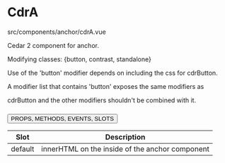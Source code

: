 # CdrA


src/components/anchor/cdrA.vue


Cedar 2 component for anchor.



Modifying classes: {button, contrast, standalone}



Use of the 'button' modifier depends on including the css for cdrButton.



A modifier list that contains 'button' exposes the same modifiers as

cdrButton and the other modifiers shouldn't be combined with it.

### <button class='title'>PROPS, METHODS, EVENTS, SLOTS</button>

Slot | Description
--- | ---
default | innerHTML on the inside of the anchor component
